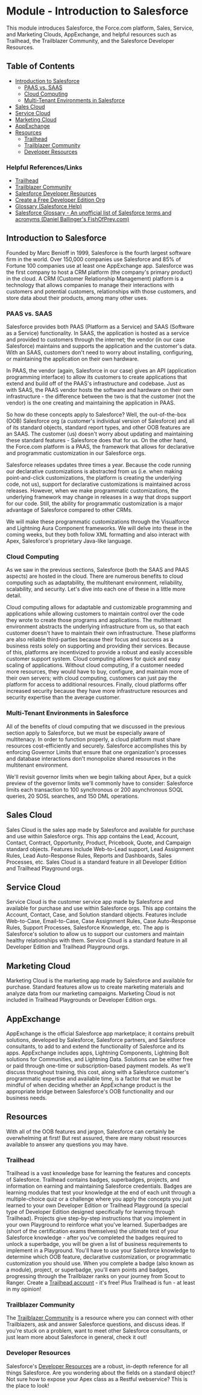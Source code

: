 # Module - Introduction to Salesforce

This module introduces Salesforce, the Force.com platform, Sales, Service, and Marketing Clouds, AppExchange, and helpful resources such as Trailhead, the Trailblazer Community, and the Salesforce  Developer Resources.

## Table of Contents

* [Introduction to Salesforce](#introduction-to-salesforce)
  * [PAAS vs. SAAS](#paas-vs.-saas)
  * [Cloud Computing](#cloud-computing)
  * [Multi-Tenant Environments in Salesforce](#multi-tenant-environments-in-salesforce)
* [Sales Cloud](#sales-cloud)
* [Service Cloud](#service-cloud)
* [Marketing Cloud](#marketing-cloud)
* [AppExchange](#appexchange)
* [Resources](#resources)
  * [Trailhead](#trailhead)
  * [Trailblazer Community](#trailblazer-community)
  * [Developer Resources](#developer-resources)

### Helpful References/Links

* [Trailhead](https://trailhead.salesforce.com/)
* [Trailblazer Community](https://success.salesforce.com)
* [Salesforce Developer Resources](https://developer.salesforce.com/)
* [Create a Free Developer Edition Org](https://developer.salesforce.com/signup)
* [Glossary (Salesforce Help)](https://help.salesforce.com/articleView?id=glossary.htm&type=0)
* [Salesforce Glossary - An unofficial list of Salesforce terms and acronyms (Daniel Ballinger's FishOfPrey.com)](https://www.fishofprey.com/2021/02/salesforce-glossary-unofficial-list-of.html)

## Introduction to Salesforce

Founded by Marc Benioff in 1999, Salesforce is the fourth largest software firm in the world. Over 150,000 companies use Salesforce and 85% of Fortune 100 companies use at least one AppExchange app. Salesforce was the first company to host a CRM platform (the company's primary product) in the cloud. A CRM (Customer Relationship Management) platform is a technology that allows companies to manage their interactions with customers and potential customers, relationships with those customers, and store data about their products, among many other uses.

### PAAS vs. SAAS

Salesforce provides both PAAS (Platform as a Service) and SAAS (Software as a Service) functionality. In SAAS, the application is hosted as a service and provided to customers through the internet; the vendor (in our case Salesforce) maintains and supports the application and the customer's data. With an SAAS, customers don't need to worry about installing, configuring, or maintaining the application on their own hardware.

In PAAS, the vendor (again, Salesforce in our case) gives an API (application programming interface) to allow its customers to create applications that extend and build off of the PAAS's infrastructure and codebase. Just as with SAAS, the PAAS vendor hosts the software and hardware on their own infrastructure - the difference between the two is that the customer (not the vendor) is the one creating and maintaining the application in PAAS.

So how do these concepts apply to Salesforce? Well, the out-of-the-box (OOB) Salesforce org (a customer's individual version of Salesforce) and all of its standard objects, standard report types, and other OOB features are an SAAS. The customer (us) doesn't worry about updating and maintaining these standard features - Salesforce does that for us. On the other hand, the Force.com platform is a PAAS, the framework that allows for declarative and programmatic customization in our Salesforce orgs.

Salesforce releases updates three times a year. Because the code running our declarative customizations is abstracted from us (i.e. when making point-and-click customizations, the platform is creating the underlying code, not us), support for declarative customizations is maintained across releases. However, when we make programmatic customizations, the underlying framework may change in releases in a way that drops support for our code. Still, the ability for programmatic customization is a major advantage of Salesforce compared to other CRMs.

We will make these programmatic customizations through the Visualforce and Lightning Aura Component frameworks. We will delve into these in the coming weeks, but they both follow XML formatting and also interact with Apex, Salesforce's proprietary Java-like language.

### Cloud Computing

As we saw in the previous sections, Salesforce (both the SAAS and PAAS aspects) are hosted in the cloud. There are numerous benefits to cloud computing such as adaptability, the multitenant environment, reliability, scalability, and security. Let's dive into each one of these in a little more detail.

Cloud computing allows for adaptable and customizable programming and applications while allowing customers to maintain control over the code they wrote to create those programs and applications. The multitenant environment abstracts the underlying infrastructure from us, so that each customer doesn't have to maintain their own infrastructure. These platforms are also reliable third-parties because their focus and success as a business rests solely on supporting and providing their services. Because of this, platforms are incentivized to provide a robust and easily accessible customer support system. Cloud computing allows for quick and easy scaling of applications. Without cloud computing, if a customer needed more resources, they would have to buy, configure, and maintain more of their own servers; with cloud computing, customers can just pay the platform for access to additional resources. Finally, cloud platforms offer increased security because they have more infrastructure resources and security expertise than the average customer.

### Multi-Tenant Environments in Salesforce

All of the benefits of cloud computing that we discussed in the previous section apply to Salesforce, but we must be especially aware of multitenacy. In order to function properly, a cloud platform must share resources cost-efficiently and securely. Salesforce accomplishes this by enforcing Governor Limits that ensure that one organization's processes and database interactions don't monopolize shared resources in the multitenant environment.

We'll revisit governor limits when we begin talking about Apex, but a quick preview of the governor limits we'll commonly have to consider: Salesforce limits each transaction to 100 synchronous or 200 asynchronous SOQL queries, 20 SOSL searches, and 150 DML operations.

## Sales Cloud

Sales Cloud is the sales app made by Salesforce and available for purchase and use within Salesforce orgs. This app contains the Lead, Account, Contact, Contract, Opportunity, Product, Pricebook, Quote, and Campaign standard objects. Features include Web-to-Lead support, Lead Assignment Rules, Lead Auto-Response Rules, Reports and Dashboards, Sales Processes, etc. Sales Cloud is a standard feature in all Developer Edition and Trailhead Playground orgs.

## Service Cloud

Service Cloud is the customer service app made by Salesforce and available for purchase and use within Salesforce orgs. This app contains the Account, Contact, Case, and Solution standard objects. Features include Web-to-Case, Email-to-Case, Case Assignment Rules, Case Auto-Response Rules, Support Processes, Salesforce Knowledge, etc. The app is Salesforce's solution to allow us to support our customers and maintain healthy relationships with them. Service Cloud is a standard feature in all Developer Edition and Trailhead Playground orgs.

## Marketing Cloud

Marketing Cloud is the marketing app made by Salesforce and available for purchase. Standard features allow us to create marketing materials and analyze data from our marketing campaigns. Marketing Cloud is not included in Trailhead Playgrounds or Developer Edition orgs.

## AppExchange

AppExchange is the official Salesforce app marketplace; it contains prebuilt solutions, developed by Salesforce, Salesforce partners, and Salesforce consultants, to add to and extend the functionality of Salesforce and its apps. AppExchange includes apps, Lightning Components, Lightning Bolt solutions for Communities, and Lightning Data. Solutions can be either free or paid through one-time or subscription-based payment models. As we'll discuss throughout training, this cost, along with a Salesforce customer's programmatic expertise and available time, is a factor that we must be mindful of when deciding whether an AppExchange product is the appropriate bridge between Salesforce's OOB functionality and our business needs.

## Resources

With all of the OOB features and jargon, Salesforce can certainly be overwhelming at first! But rest assured, there are many robust resources available to answer any questions you may have.

### Trailhead

Trailhead is a vast knowledge base for learning the features and concepts of Salesforce. Trailhead contains badges, superbadges, projects, and information on earning and maintaining Salesforce credentials. Badges are learning modules that test your knowledge at the end of each unit through a multiple-choice quiz or a challenge where you apply the concepts you just learned to your own Developer Edition or Trailhead Playground (a special type of Developer Edition designed specifically for learning through Trailhead). Projects give step-by-step instructions that you implement in your own Playground to reinforce what you've learned. Superbadges are (short of the certification exams themselves) the ultimate test of your Salesforce knowledge - after you've completed the badges required to unlock a superbadge, you will be given a list of business requirements to implement in a Playground. You'll have to use your Salesforce knowledge to determine which OOB feature, declarative customization, or programmatic customization you should use. When you complete a badge (also known as a module), project, or superbadge, you'll earn points and badges, progressing through the Trailblazer ranks on your journey from Scout to Ranger. Create a [Trailhead account](https://trailhead.salesforce.com/home) - it's free! Plus Trailhead is fun - at least in my opinion!

### Trailblazer Community

The [Trailblazer Community](https://trailblazer.salesforce.com/about) is a resource where you can connect with other Trailblazers, ask and answer Salesforce questions, and discuss ideas. If you're stuck on a problem, want to meet other Salesforce consultants, or just learn more about Salesforce in general, check it out!

### Developer Resources

Salesforce's [Developer Resources](https://developer.salesforce.com/) are a robust, in-depth reference for all things Salesforce. Are you wondering about the fields on a standard object? Not sure how to expose your Apex class as a Restful webservice? This is the place to look!
